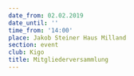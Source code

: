 ```yaml
---
date_from: 02.02.2019
date_until: ''
time_from: '14:00'
place: Jakob Steiner Haus Milland
section: event
club: Kigo
title: Mitgliederversammlung
---
```


